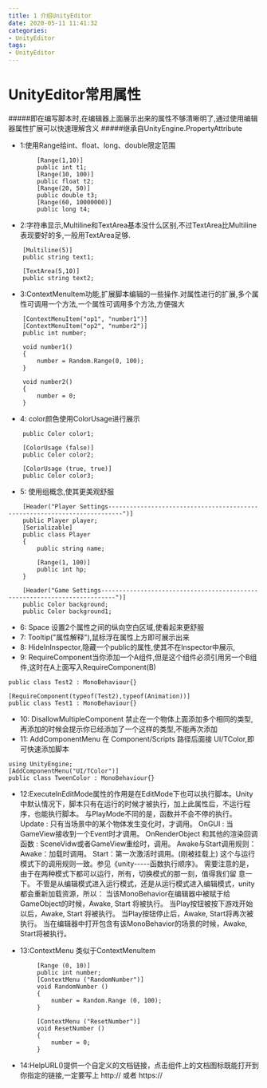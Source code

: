 ```yaml
---
title: 1 介绍UnityEditor
date: 2020-05-11 11:41:32
categories:
- UnityEditor
tags:
- UnityEditor
---
```


# UnityEditor常用属性

#####即在编写脚本时,在编辑器上面展示出来的属性不够清晰明了,通过使用编辑器属性扩展可以快速理解含义
#####继承自UnityEngine.PropertyAttribute


* 1:使用Range给int、float、long、double限定范围

```
        [Range(1,10)]
        public int t1;
        [Range(10, 100)]
        public float t2;
        [Range(20, 50)]
        public double t3;
        [Range(60, 10000000)]
        public long t4;
```

* 2:字符串显示,Multiline和TextArea基本没什么区别,不过TextArea比Multiline表现要好的多,一般用TextArea足够.

```
    [Multiline(5)]
    public string text1;

    [TextArea(5,10)]
    public string text2;
```

* 3:ContextMenuItem功能,扩展脚本编辑的一些操作.对属性进行的扩展,多个属性可调用一个方法,一个属性可调用多个方法,方便强大

```
    [ContextMenuItem("op1", "number1")]
    [ContextMenuItem("op2", "number2")]
    public int number;

    void number1()
    {
        number = Random.Range(0, 100);
    }

    void number2()
    {
        number = 0;
    }
```

* 4: color颜色使用ColorUsage进行展示

```
    public Color color1;

    [ColorUsage (false)]
    public Color color2;

    [ColorUsage (true, true)]
    public Color color3;
```

* 5: 使用组概念,使其更美观舒服

```
    [Header("Player Settings--------------------------------------------------------------------------")]
    public Player player;
    [Serializable]
    public class Player
    {
        public string name;

        [Range(1, 100)]
        public int hp;
    }

    [Header("Game Settings--------------------------------------------------------------------------")]
    public Color background;
    public Color background1;
```

* 6: Space 设置2个属性之间的纵向空白区域,使看起来更舒服
* 7: Tooltip("属性解释"),鼠标浮在属性上方即可展示出来
* 8: HideInInspector,隐藏一个public的属性,使其不在Inspector中展示,
* 9: RequireComponent当你添加一个A组件,但是这个组件必须引用另一个B组件,这时在A上面写入RequireComponent(B)

```
public class Test2 : MonoBehaviour{}

[RequireComponent(typeof(Test2),typeof(Animation))]
public class Test1 : MonoBehaviour{}
```
* 10: DisallowMultipleComponent 禁止在一个物体上面添加多个相同的类型,再添加的时候会提示你已经添加了一个这样的类型,不能再次添加
* 11: AddComponentMenu 在 Component/Scripts 路径后面接 UI/TColor,即可快速添加脚本

```
using UnityEngine;
[AddComponentMenu("UI/TColor")]
public class TweenColor : MonoBehaviour{}
```
* 12:ExecuteInEditMode属性的作用是在EditMode下也可以执行脚本。Unity中默认情况下，脚本只有在运行的时候才被执行，加上此属性后，不运行程序，也能执行脚本。
与PlayMode不同的是，函数并不会不停的执行。
Update : 只有当场景中的某个物体发生变化时，才调用。
OnGUI : 当GameView接收到一个Event时才调用。
OnRenderObject 和其他的渲染回调函数 : SceneVidw或者GameView重绘时，调用。
Awake与Start调用规则：
Awake：加载时调用。
Start：第一次激活时调用。(刚被挂载上)
这个与运行模式下的调用规则一致。参见《unity-----函数执行顺序》。
   需要注意的是，由于在两种模式下都可以运行，所有，切换模式的那一刻，值得我们留 意一下。
   不管是从编辑模式进入运行模式，还是从运行模式进入编辑模式，unity都会重新加载资源，所以：
当该MonoBehavior在编辑器中被赋于给GameObject的时候，Awake, Start 将被执行。
当Play按钮被按下游戏开始以后，Awake, Start 将被执行。
当Play按钮停止后，Awake, Start将再次被执行。
当在编辑器中打开包含有该MonoBehavior的场景的时候，Awake, Start将被执行。

* 13:ContextMenu 类似于ContextMenuItem
```
        [Range (0, 10)]
        public int number;
        [ContextMenu ("RandomNumber")]
        void RandomNumber ()
        {
            number = Random.Range (0, 100);
        }

        [ContextMenu ("ResetNumber")]
        void ResetNumber ()
        {
            number = 0;
        }
```
* 14:HelpURL()提供一个自定义的文档链接，点击组件上的文档图标既能打开到你指定的链接,一定要写上 http:// 或者 https://